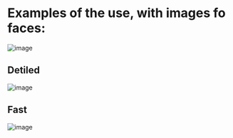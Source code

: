 # Examples of the use, with images fo faces:

![image](https://github.com/user-attachments/assets/c318e5dc-64cc-4cdf-8a98-816c3fa2b8c2)

## Detiled
![image](https://github.com/user-attachments/assets/df8e3476-0292-4e4e-ac01-b33b52a87105)

## Fast
![image](https://github.com/user-attachments/assets/85adb38e-0176-433e-b6ac-72a031848956)

